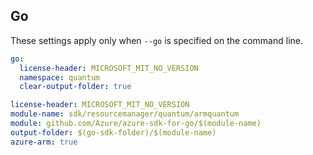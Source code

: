 ## Go

These settings apply only when `--go` is specified on the command line.

```yaml $(go) && !$(track2)
go:
  license-header: MICROSOFT_MIT_NO_VERSION
  namespace: quantum
  clear-output-folder: true
```

``` yaml $(go) && $(track2)
license-header: MICROSOFT_MIT_NO_VERSION
module-name: sdk/resourcemanager/quantum/armquantum
module: github.com/Azure/azure-sdk-for-go/$(module-name)
output-folder: $(go-sdk-folder)/$(module-name)
azure-arm: true
```
